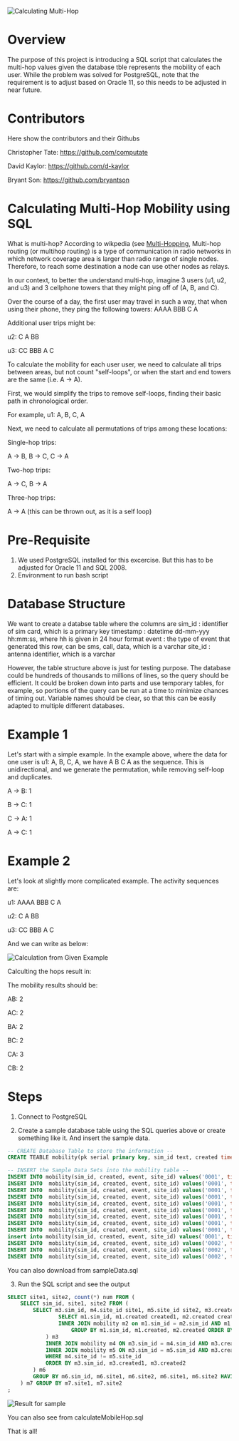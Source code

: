 ![Calculating Multi-Hop](./media/unicef-logo.png)

# Overview

The purpose of this project is introducing a SQL script that calculates the multi-hop values given the database tble represents the mobility of each user.  While the problem was solved for PostgreSQL, note that the requirement is to adjust based on Oracle 11, so this needs to be adjusted in near future.

# Contributors

Here show the contributors and their Githubs

Christopher Tate: https://github.com/computate

David Kaylor: https://github.com/d-kaylor

Bryant Son: https://github.com/bryantson

# Calculating Multi-Hop Mobility using SQL 
What is multi-hop? According to wikpedia (see [Multi-Hopping](https://en.wikipedia.org/wiki/Multi-hop_routing), Multi-hop routing (or multihop routing) is a type of communication in radio networks in which network coverage area is larger than radio range of single nodes. Therefore, to reach some destination a node can use other nodes as relays. 

In our context, to better the understand multi-hop, imagine 3 users (u1, u2, and u3) and 3 cellphone towers that they might ping off of (A, B, and C).

Over the course of a day, the first user may travel in such a way, that when using their phone, they ping the following towers:
AAAA BBB C A

Additional user trips might be:

u2: C A BB

u3: CC BBB A C

To calculate the mobility for each user user, we need to calculate all trips between areas, but not count "self-loops", or when the start and end towers are the same (i.e. A -> A).

First, we would simplify the trips to remove self-loops, finding their basic path in chronological order. 

For example, u1: A, B, C, A

Next, we need to calculate all permutations of trips among these locations:

Single-hop trips: 

A -> B, B -> C, C -> A

Two-hop trips: 

A -> C, B -> A

Three-hop trips:

 A -> A (this can be thrown out, as it is a self loop)

# Pre-Requisite
1. We used PostgreSQL installed for this excercise. But this has to be adjusted for  Oracle 11 and SQL 2008. 
2. Environment to run bash script

# Database Structure

We want to create a databse table where the columns are
sim_id : identifier of sim card, which is a primary key 
timestamp : datetime dd-mm-yyy hh:mm:ss, where hh is given in 24 hour format
event : the type of event that generated this row, can be sms, call, data, which is a varchar
site_id : antenna identifier, which is a varchar

However, the table structure above is just for testing purpose. The database could be hundreds of thousands to millions of lines, so the query should be efficient. It could be broken down into parts and use temporary tables, for example, so portions of the query can be run at a time to minimize chances of timing out. Variable names should be clear, so that this can be easily adapted to multiple different databases.

# Example 1
Let's start with a simple example. In the example above, where the data for one user is u1: A, B, C, A, we have A B C A as the sequence. This is unidirectional, and we generate the permutation, while removing self-loop and duplicates.

A -> B: 1

B -> C: 1

C -> A: 1

A -> C: 1

# Example 2

Let's look at slightly more complicated example. The activity sequences are:

u1: AAAA BBB C A

u2: C A BB

u3: CC BBB A C

And we can write as below:

![Calculation from Given Example](./media/diagram1.png)

Calculting the hops result in:

The mobility results should be:

AB: 2

AC: 2

BA: 2

BC: 2

CA: 3

CB: 2

# Steps
1. Connect to PostgreSQL 

2. Create a sample database table using the SQL queries above or create something like it. And insert the sample data.


```sql
-- CREATE Database Table to store the information --
CREATE TEABLE mobility(pk serial primary key, sim_id text, created timestamp, event text, site_id text);

-- INSERT the Sample Data Sets into the mobility table --
INSERT INTO mobility(sim_id, created, event, site_id) values('0001', timestamp '2018-10-11 00:00', 'sms', 'A');
INSERT INTO  mobility(sim_id, created, event, site_id) values('0001', timestamp '2018-10-11 00:00', 'sms', 'A');
INSERT INTO  mobility(sim_id, created, event, site_id) values('0001', timestamp '2018-10-11 01:00', 'sms', 'A');
INSERT INTO  mobility(sim_id, created, event, site_id) values('0001', timestamp '2018-10-11 02:00', 'sms', 'A');
INSERT INTO  mobility(sim_id, created, event, site_id) values('0001', timestamp '2018-10-11 03:00', 'sms', 'A');
INSERT INTO  mobility(sim_id, created, event, site_id) values('0001', timestamp '2018-10-11 04:00', 'sms', 'B');
INSERT INTO  mobility(sim_id, created, event, site_id) values('0001', timestamp '2018-10-11 05:00', 'sms', 'B');
INSERT INTO  mobility(sim_id, created, event, site_id) values('0001', timestamp '2018-10-11 06:00', 'sms', 'B');
INSERT INTO  mobility(sim_id, created, event, site_id) values('0001', timestamp '2018-10-11 07:00', 'sms', 'C');
insert into mobility(sim_id, created, event, site_id) values('0001', timestamp '2018-10-11 08:00', 'sms', 'A');
INSERT INTO  mobility(sim_id, created, event, site_id) values('0002', timestamp '2018-10-11 00:00', 'sms', 'C');
INSERT INTO  mobility(sim_id, created, event, site_id) values('0002', timestamp '2018-10-11 01:00', 'sms', 'A');
INSERT INTO  mobility(sim_id, created, event, site_id) values('0002', timestamp '2018-10-11 02:00', 'sms', 'B');
```
You can also download from sampleData.sql


3. Run the SQL script and see the output

```sql
SELECT site1, site2, count(*) num FROM (
	SELECT sim_id, site1, site2 FROM (
		SELECT m3.sim_id, m4.site_id site1, m5.site_id site2, m3.created1, m3.created2 FROM (
				SELECT m1.sim_id, m1.created created1, m2.created created2 FROM mobility m1 
				INNER JOIN mobility m2 on m1.sim_id = m2.sim_id AND m1.created < m2.created 
					GROUP BY m1.sim_id, m1.created, m2.created ORDER BY m1.sim_id, m1.created
			) m3 
			INNER JOIN mobility m4 ON m3.sim_id = m4.sim_id AND m3.created1 = m4.created 
			INNER JOIN mobility m5 ON m3.sim_id = m5.sim_id AND m3.created2 = m5.created 
			WHERE m4.site_id != m5.site_id
			ORDER BY m3.sim_id, m3.created1, m3.created2
		) m6 
		GROUP BY m6.sim_id, m6.site1, m6.site2, m6.site1, m6.site2 HAVING m6.site1 != m6.site2
	) m7 GROUP BY m7.site1, m7.site2
;

```

![Result for sample](./media/result.png)


You can also see from calculateMobileHop.sql


That is all! 


